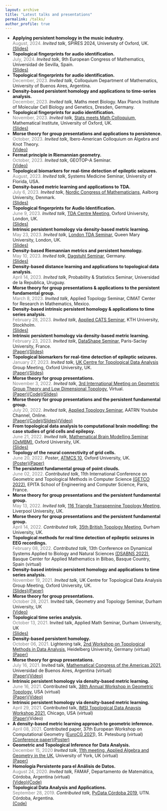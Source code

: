 ```yaml
---
layout: archive
title: "Latest talks and presentations"
permalink: /talks/
author_profile: true
---
```


<ul>

<li>
<b>Applying persistent homology in the music industry.</b>
<br>
<span style="font-size: 14px">
<span style = "color: grey">August, 2024.</span>
<i>Invited talk</i>, SPIRES 2024, University of Oxford, UK.
<br>
<a href="https://ximenafernandez.github.io/reveal.js-presentations/slides/AudioID_SPIRES.html#/">(Slides)</a>

</span>
</li>

<li>
<b>Topological fingerprints for audio identification.</b>
<br>
<span style="font-size: 14px">
<span style = "color: grey">July, 2024.</span>
<i>Invited talk</i>, 9th European Congress of Mathematics, Universidad de Sevilla, Spain.
<br>
<a href="https://ximenafernandez.github.io/reveal.js-presentations/slides/AudioID_ECM.html#/">(Slides)</a>

</span>
</li>

<li>
<b>Topological fingerprints for audio identification.</b>
<br>
<span style="font-size: 14px">
<span style = "color: grey">December, 2023.</span>
<i>Invited talk</i>, Colloquium Department of Mathematics, University of Buenos Aires, Argentina.
</span>
</li>

<li>
<b>Density-based persistent homology and applications to time-series analysis.</b>
<br>
<span style="font-size: 14px">
<span style = "color: grey">December, 2023.</span>
<i>Invited talk</i>, Maths meet Biology. Max Planck Institute of Molecular Cell Biology and Genetics, Dresden, Germany.
</span>
</li>

<li>
<b>Topological fingerprints for audio identification.</b>
<br>
<span style="font-size: 14px">
<span style = "color: grey">November, 2023.</span>
<i>Invited talk</i>, <a href="https://www.maths.ox.ac.uk/node/65815">Stats meets Math Colloquium,</a> Mathematical Institute, University of Oxford, UK.
<br>
<a href="https://ximenafernandez.github.io/reveal.js-presentations/slides/AudioID_Oxford.html#/">(Slides)</a>
</span>
</li>



<li>
<b>Morse theory for group presentations and applications to persistence.</b>
<br>
<span style="font-size: 14px">
<span style = "color: grey">October, 2023.</span>
<i>Invited talk</i>, Ibero-American Colloquium on Algebra and Knot Theory.
<br>
<a href="https://www.youtube.com/watch?v=qRDfTPZd92I&t=1s">(Video)</a>
</span>
</li>


<li>
<b>Fermat principle in Riemannian geometry.</b>
<br>
<span style="font-size: 14px">
<span style = "color: grey">October, 2023.</span>
<i>Invited talk</i>, GEOTOP-A Seminar.
<br>
<a href="https://www.youtube.com/watch?v=SxYSzAywDus">(Video)</a>
</span>
</li>


<li>
<b>Topological biomarkers for real-time detection of epileptic seizures.</b>
<br>
<span style="font-size: 14px">
<span style = "color: grey">August, 2023.</span>
<i>Invited talk</i>, Systems Medicine Seminar,  University of Florida, USA.
</span>
</li>



<li>
<b>Density-based metric learning and applications to TDA.</b>
<br>
<span style="font-size: 14px">
<span style = "color: grey">July 6, 2023.</span>
<i>Invited talk</i>, <a href="https://ncm29.math.aau.dk">Nordic Congress of Mathematicians,</a> Aalborg University, Denmark.
<br>
<a href="https://ximenafernandez.github.io/reveal.js-presentations/slides/FermatDistance_NCM.html#/">(Slides)</a>
</span>
</li>


<li>
<b>Topological fingerprints for Audio Identification.</b>
<br>
<span style="font-size: 14px">
<span style = "color: grey">June 9, 2023.</span>
<i>Invited talk</i>, <a href="https://www1.maths.ox.ac.uk/groups/topological-data-analysis?migrdr=1">TDA Centre Meeting,</a> Oxford University, London, UK.
<br>
<a href="https://ximenafernandez.github.io/reveal.js-presentations/slides/AudioID.html#/">(Slides)</a>
</span>
</li>

<li>
<b>Intrinsic persistent homology via density-based metric learning.</b>
<br>
<span style="font-size: 14px">
<span style = "color: grey">May 23, 2023.</span>
<i>Invited talk</i>, <a href="https://www.ninaotter.com/london-tda-seminar-23052023">London TDA Seminar,</a> Queen Mary University, London, UK.
<br>
<a href="https://ximenafernandez.github.io/reveal.js-presentations/slides/FermatDistance_TDA_London.html#/">(Slides)</a>
</span>
</li>


<li>
<b>Density-based Riemannian metrics and persistent homology.</b>
<br>
<span style="font-size: 14px">
<span style = "color: grey">May 10, 2023.</span>
<i>Invited talk</i>, <a href="https://www.dagstuhl.de/en/seminars/seminar-calendar/seminar-details/23192">Dagstuhl Seminar,</a> Germany.
<br>
<a href="https://ximenafernandez.github.io/reveal.js-presentations/slides/FermatDistance_Dagstuhl.html#/">(Slides)</a>
</span>
</li>


<li>
<b>Density-based distance learning and applications to topological data analysis.</b>
<br>
<span style="font-size: 14px">
<span style = "color: grey">April 14, 2023.</span>
<i>Invited talk</i>, Probability & Statistics Seminar, Universidad de la Republica, Uruguay.
</span>
</li>


<li>
<b>Morse theory for group presentations & applications to the persistent fundamental group.</b>
<br>
<span style="font-size: 14px">
<span style = "color: grey">March 8, 2023.</span>
<i>Invited talk</i>, Applied Topology Seminar, CIMAT Center for Research in Mathematics, Mexico.
</span>
</li>

<li>
<b>Density-based intrinsic persistent homology & applications to time series analysis.</b>
<br>
<span style="font-size: 14px">
<span style = "color: grey">February 28, 2023.</span>
<i>Invited talk</i>, <a href="https://www.kth.se/math/mathematics-of-data/seminar-applied-cats-1.1009075">Applied CATS Seminar,</a> KTH University, Stockholm.
<br>
<a href="https://ximenafernandez.github.io/reveal.js-presentations/slides/FermatDistance_KTH.html#/">(Slides)</a></span>
</li>

<li>
<b>Intrinsic persistent homology via density-based metric learning.</b>
<br>
<span style="font-size: 14px">
<span style = "color: grey">February 23, 2023.</span>
<i>Invited talk</i>, <a href="https://team.inria.fr/datashape/seminars/">DataShape Seminar,</a> Paris-Saclay University, France.
<br>
<a href="https://arxiv.org/pdf/2012.07621.pdf">(Paper)</a ><a href="https://ximenafernandez.github.io/reveal.js-presentations/slides/FermatDistance_Datashape.html#/">(Slides)</a></span>
</li>

<li>
<b>Topological biomarkers for real-time detection of epileptic seizures.</b>
<br>
<span style="font-size: 14px">
<span style = "color: grey">January 27, 2023.</span>
<i>Invited talk</i>, <a href="https://www1.maths.ox.ac.uk/groups/topological-data-analysis?migrdr=1">UK Centre for Topological Data Analysis</a> Group Meeting, Oxford University, UK.
<br>
<a href="https://arxiv.org/abs/2211.02523">(Paper)</a ><a href="https://ximenafernandez.github.io/reveal.js-presentations/slides/Epilepsy_Oxford.html#/">(Slides)</a></span>
</li>

<li>
<b>Morse theory for group presentations.</b>
<br>
<span style="font-size: 14px">
<span style = "color: grey">November 3, 2022.</span>
<i>Invited talk</i>, <a href="https://www.ph-karlsruhe.de/tagungen/combinatorial-group-theory-and-low-dimensional-topology">3rd International Meeting on Geometric Group Theory and Low Dimensional Topology</a>, Virtual.
<br>
<a href="https://arxiv.org/abs/1912.00115">(Paper)</a ><a href="https://github.com/ximenafernandez/Finite-Topological-Spaces">(Code)</a><a href="https://ximenafernandez.github.io/reveal.js-presentations/slides/Morse_LowDimTop.html#/">(Slides)</a></span>
</li>

<li>
<b>Morse theory for group presentations and the persistent fundamental group.</b>
<br>
<span style="font-size: 14px">
<span style = "color: grey">July 20, 2022.</span>
<i>Invited talk</i>, <a href="https://www.aatrn.net">Applied Topology Seminar</a>, AATRN Youtube Channel, Online.
<br>
<a href="https://arxiv.org/abs/1912.00115">(Paper)</a ><a href="https://github.com/ximenafernandez/Finite-Topological-Spaces">(Code)</a><a href="https://ximenafernandez.github.io/reveal.js-presentations/slides/Morse_AATRN.html#/">(Slides)</a><a href=" https://www.youtube.com/watch?v=f62fRQdizAI">(Video)</a>
</span>
</li>

<li><b> From topological data analysis to computational brain modelling: the case studies of grid cells and epilepsy.</b>
<br>
<span style="font-size: 14px">
<span style = "color: grey">June 21, 2022.</span> <i>Invited talk</i>, <a href="http://goriely.com/research/brain">Mathematical Brain Modelling Seminar (OxMBM)</a>, Oxford University, UK.
<br>
<a href="https://ximenafernandez.github.io/reveal.js-presentations/slides/BrainModelling.html#/">(Slides)</a>
</span>
</li>

<li> <b>Topology of the neural connectivity of grid cells.</b>
<br>
<span style="font-size: 14px">
 <span style = "color: grey">June 20, 2022.</span>
 <i>Poster</i>, <a href="https://atmcs.web.ox.ac.uk">ATMCS 10</a>, Oxford University, UK.
 <br>
<a href="http://ximenafernandez.github.io/files/ATMCS_2022_conference_poster_Oxford.pdf">(Poster)</a><a href="https://www.biorxiv.org/content/10.1101/2022.06.13.495956v1">(Paper)</a>
</span>
</li>

<li> <b>The persistent fundamental group of point clouds.</b>
<br>
<span style="font-size: 14px">
<span style = "color: grey">June 02, 2022.</span>
<i>Contributed talk</i>, 11th International Conference on Geometric and Topological Methods in Computer Science <a href="http://www.lix.polytechnique.fr/Labo/Samuel.Mimram/getco22/">(GETCO 2022)</a>, EPITA School of Engineering and Computer Science, Paris, France.
</span>
</li>

<li> <b>Morse theory for group presentations and the persistent fundamental group.</b>
<br>
<span style="font-size: 14px">
<span style = "color: grey">May 13, 2022.</span>
<i>Invited talk,</i> <a href="http://sarah-whitehouse.staff.shef.ac.uk/ttt/TTT116.html">116 Triangle Transpennine Topology Meeting</a>, Liverpool University, UK.
</span>
</li>

<li> <b>Morse theory for group presentations and the persistent fundamental group.</b>
<br>
<span style="font-size: 14px">
<span style = "color: grey">
 April 14, 2022.
</span>
<i>Contributed talk,</i> <a href="https://www.maths.dur.ac.uk/users/dirk.schuetz/BTM35.html">35th British Topology Meeting</a>, Durham University, UK.
</span>
</li>

<li> <b>Topological methods for real time detection of epileptic seizures in EEG recordings.</b>
<br>
<span style="font-size: 14px">
<span style = "color: grey">February 08, 2022.</span>
<i>Contributed talk,</i> 13th Conference on Dynamical Systems Applied to Biology and Natural Sciences <a href="https://sites.google.com/view/dsabns2022/home?authuser=0">(DSABNS 2022)</a>, Basque Center for Applied Mathematics in Bilbao, Basque Country, Spain (virtual)
</span>
</li>

<li><b>Density-based intrinsic persistent homology and applications to time series analysis.</b>
<br><span style="font-size: 14px">
<span style = "color: grey">November 19, 2021.</span>
<i>Invited talk,</i> <a hreff="https://www1.maths.ox.ac.uk/groups/topological-data-analysis?migrdr=1">UK Centre for Topological Data Analysis</a> Group Meeting, Oxford University, UK.
<br>
<a href="https://ximenafernandez.github.io/reveal.js-presentations/slides/FermatDistance.html#/">(Slides)</a><a href="https://arxiv.org/abs/2012.07621">(Paper)</a>
</span>
</li>

<li> <b>Morse theory for group presentations.</b>
<br>
<span style="font-size: 14px">
<span style = "color: grey">
 October 28, 2021.</span>
Invited talk, Geometry and Topology Seminar, Durham University, UK
<br>
<a href="https://www.youtube.com/watch?v=DYDL8MZwxLs">(Video)</a>
</span>
</li>

<li><b>Topological time series analysis.</b>
<br>
<span style="font-size: 14px">
<span style = "color: grey">
 October 13, 2021.</span>
Invited talk, Applied Math Seminar, Durham University, UK
<br>
<a href="https://ximenafernandez.github.io/reveal.js-presentations/slides/TimeSeries.html#/">(Slides)</a>
</span>
</li>

<li> <b>Density-based persistent homology.</b>
<br>
<span style="font-size: 14px">
<span style = "color: grey">
 October 06, 2021.</span>
Lightening talk, <a href="https://www.mathi.uni-heidelberg.de/~mbleher/tdaworkshop21.html">2nd Workshop on Topological Methods in Data Analysis</a>, Heidelberg University, Germany (virtual)
<br>
<a href="https://arxiv.org/abs/2012.07621">(Paper)</a>
</span>
</li>

<li> <b>Morse theory for group presentations.</b>
<br>
<span style="font-size: 14px">
<span style = "color: grey">
 July 16, 2021.</span>
Invited talk, <a href="https://www.mca2021.org/en/tools/view-abstract?code=2858)">Mathematical Congress of the Americas 2021</a>, Universidad de Buenos Aires, Argentina (virtual)
<br>
<a href="https://arxiv.org/abs/1912.00115">(Paper)</a><a href="https://www.youtube.com/watch?v=ftWf1-klsOc&t=466s">(Video)</a>
</span>
</li>

<li><b>Intrinsic persistent homology via density-based metric learning.</b>
<br>
<span style="font-size: 14px">
<span style = "color: grey">
 June 16, 2021.</span>
Contributed talk,  <a href="http://faculty.tcu.edu/gfriedman/GTW2021/index.html">38th Annual Workshop in Geometric Topology</a>, USA (virtual)
<br>
<a href="https://arxiv.org/abs/2012.07621">(Paper)</a><a href="https://www.youtube.com/watch?v=r1IbaXCEyrA&list=PLOujdvDienPu7gx86icUT8WTV9X4LT1gp&index=15">(Video)</a>
</span>
</li>

<li><b>Intrinsic persistent homology via density-based metric learning.</b>
<br>
<span style="font-size: 14px">
<span style = "color: grey">
 April 29, 2021.</span>
Contributed talk, <a href="https://www.imsi.institute/topological-data-analysis/">IMSI Topological Data Anaysis Workshop 2021</a>, Chicago, USA (virtual)
<br>
<a href="https://arxiv.org/abs/2012.07621">(Paper)</a><a hreff="https://www.imsi.institute/videos/intrinsic-persistent-homology-via-density-based-metric-learning/">(Video)</a>
</span>
</li>

<li><b>A density-based metric learning approach to geometric inference.</b>
<br>
<span style="font-size: 14px">
<span style = "color: grey">
 April 08, 2021.</span>
Contributed paper, 37th European Workshop on Computational Geometry (<a href="http://eurocg21.spbu.ru/">EuroCG 2021</a>), St. Petesburg (virtual)
<br>
<a href="http://eurocg21.spbu.ru/wp-content/uploads/2021/04/EuroCG_2021_paper_23.pdf">(Conference paper)</a><a href="http://ximenafernandez.github.io/files/EuroCG_2021_conference_poster.pdf">(Poster)</a></span>
</li>

<li> <b>Geometric and Topological Inference for Data Analysis.</b>
<br>
<span style="font-size: 14px">
<span style = "color: grey">December 15, 2020</span>
<i>Invited talk</i>, <a href="https://sites.google.com/view/appliedalgebraandgeometry/home/11th-meeting-york-online?authuser=0">11th meeting, Applied Algebra and Geometry in the UK</a>, University of York, UK (virtual)
<br>
<a href="https://arxiv.org/abs/2012.07621">(Paper)</a>
</span>
</li>

<li> <b>Homología Persistente para el Análisis de Datos.</b>
<br>
<span style="font-size: 14px">
<span style = "color: grey">August 24, 2020.</span>
<i>Invited talk,</i> FAMAF, Departamento de Matemática, Córdoba, Argentina (virtual)
<br>
<a href="https://www.youtube.com/watch?v=R6JQAH0gPsw">(Video)</a><a href="https://github.com/ximenafernandez/Persistent_Homology">(Code)</a>
</span>
</li>

<li> <b>Topological Data Analysis and Applications.</b>
<br>
<span style="font-size: 14px">
<span style = "color: grey">September 28, 2019.</span>
<i>Contributed talk,</i> <a href="https://pydata.org/cordoba2019/">PyData Córdoba 2019</a>, UTN. Córdoba, Argentina.
<br>
<a href="https://github.com/ximenafernandez/PyData2019TDA">(Code)</a>
</span>
</li>
</ul>
